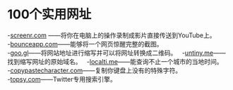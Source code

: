 # 100个实用网址
-[screenr.com](http://www.screenr.com/) ——将你在电脑上的操作录制成影片直接传送到YouTube上。   
-[bounceapp.com](https://bounceapp.com/)——能够将一个网页惊醒完整的截图。   
-[goo.gl](http://goo.gl/)——将网站地址进行缩写并可以将网址转换成二维码。      
-[untiny.me](http://untiny.me/)——找到缩写网址的原始域名。      
-[localti.me](http://localti.me/)——能查询不止一个城市的当地时间。   
-[copypastecharacter.com](http://copypastecharacter.com/)——复制你键盘上没有的特殊字符。   
-[topsy.com](http://topsy.com/)——Twitter专用搜索引擎。
